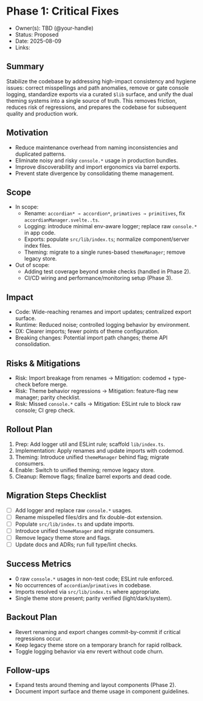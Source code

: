 # Phase 1: Critical Fixes

- Owner(s): TBD (@your-handle)
- Status: Proposed
- Date: 2025-08-09
- Links: 

## Summary
Stabilize the codebase by addressing high-impact consistency and hygiene issues: correct misspellings and path anomalies, remove or gate console logging, standardize exports via a curated `$lib` surface, and unify the dual theming systems into a single source of truth. This removes friction, reduces risk of regressions, and prepares the codebase for subsequent quality and production work.

## Motivation
- Reduce maintenance overhead from naming inconsistencies and duplicated patterns.
- Eliminate noisy and risky `console.*` usage in production bundles.
- Improve discoverability and import ergonomics via barrel exports.
- Prevent state divergence by consolidating theme management.

## Scope
- In scope:
  - Rename: `accordian* → accordion*`, `primatives → primitives`, fix `accordianManager.svelte..ts`.
  - Logging: introduce minimal env-aware logger; replace raw `console.*` in app code.
  - Exports: populate `src/lib/index.ts`; normalize component/server index files.
  - Theming: migrate to a single runes-based `themeManager`; remove legacy store.
- Out of scope:
  - Adding test coverage beyond smoke checks (handled in Phase 2).
  - CI/CD wiring and performance/monitoring setup (Phase 3).

## Impact
- Code: Wide-reaching renames and import updates; centralized export surface.
- Runtime: Reduced noise; controlled logging behavior by environment.
- DX: Clearer imports; fewer points of theme configuration.
- Breaking changes: Potential import path changes; theme API consolidation.

## Risks & Mitigations
- Risk: Import breakage from renames → Mitigation: codemod + type-check before merge.
- Risk: Theme behavior regressions → Mitigation: feature-flag new manager; parity checklist.
- Risk: Missed `console.*` calls → Mitigation: ESLint rule to block raw console; CI grep check.

## Rollout Plan
1. Prep: Add logger util and ESLint rule; scaffold `lib/index.ts`.
2. Implementation: Apply renames and update imports with codemod.
3. Theming: Introduce unified `themeManager` behind flag; migrate consumers.
4. Enable: Switch to unified theming; remove legacy store.
5. Cleanup: Remove flags; finalize barrel exports and dead code.

## Migration Steps Checklist
- [ ] Add logger and replace raw `console.*` usages.
- [ ] Rename misspelled files/dirs and fix double-dot extension.
- [ ] Populate `src/lib/index.ts` and update imports.
- [ ] Introduce unified `themeManager` and migrate consumers.
- [ ] Remove legacy theme store and flags.
- [ ] Update docs and ADRs; run full type/lint checks.

## Success Metrics
- 0 raw `console.*` usages in non-test code; ESLint rule enforced.
- No occurrences of `accordian`/`primatives` in codebase.
- Imports resolved via `src/lib/index.ts` where appropriate.
- Single theme store present; parity verified (light/dark/system).

## Backout Plan
- Revert renaming and export changes commit-by-commit if critical regressions occur.
- Keep legacy theme store on a temporary branch for rapid rollback.
- Toggle logging behavior via env revert without code churn.

## Follow-ups
- Expand tests around theming and layout components (Phase 2).
- Document import surface and theme usage in component guidelines.

